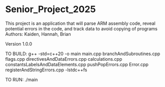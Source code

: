 # Senior_Project_2025
This project is an application that will parse ARM assembly code, reveal potential errors in the code, and track data to avoid copying of programs
Authors: Kaiden, Hannah, Brian

Version 1.0.0

TO BUILD:
g++ -std=c++20 -o main main.cpp branchAndSubroutines.cpp flags.cpp directivesAndDataErrors.cpp calculations.cpp constantsLabelsAndDataElements.cpp pushPopErrors.cpp Error.cpp registerAndStringErrors.cpp -lstdc++fs

TO RUN:
./main